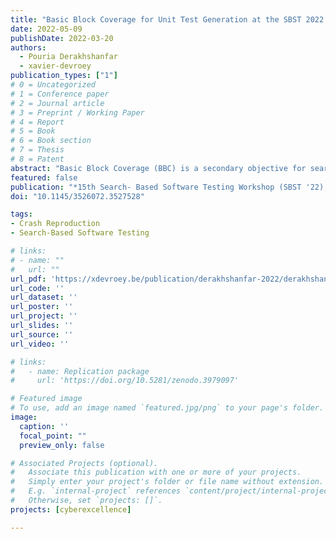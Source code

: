 ```yaml
---
title: "Basic Block Coverage for Unit Test Generation at the SBST 2022 Tool Competition"
date: 2022-05-09
publishDate: 2022-03-20
authors:
  - Pouria Derakhshanfar
  - xavier-devroey
publication_types: ["1"]
# 0 = Uncategorized
# 1 = Conference paper
# 2 = Journal article
# 3 = Preprint / Working Paper
# 4 = Report
# 5 = Book
# 6 = Book section
# 7 = Thesis
# 8 = Patent
abstract: "Basic Block Coverage (BBC) is a secondary objective for search- based unit test generation techniques relying on the approach level and branch distance to drive the search process. Unlike the approach level and branch distance, which considers only information related to the coverage of explicit branches coming from conditional and loop statements, BBC also takes into account implicit branchings (e.g., a runtime exception thrown in a branchless method) denoted by the coverage level of relevant basic blocks in a control flow graph to drive the search process. Our implementation of BBC for unit test generation relies on the DynaMOSA algorithm and EvoSuite. This paper summarizes the results achieved by EvoSuite’s DynaMOSA implementation with BBC as a secondary objective at the SBST 2022 unit testing tool competition."
featured: false
publication: "*15th Search- Based Software Testing Workshop (SBST '22), May 9, 2022, Pittsburgh, PA, USA*"
doi: "10.1145/3526072.3527528"

tags:
- Crash Reproduction
- Search-Based Software Testing

# links:
# - name: ""
#   url: ""
url_pdf: 'https://xdevroey.be/publication/derakhshanfar-2022/derakhshanfar-2022.pdf'
url_code: ''
url_dataset: ''
url_poster: ''
url_project: ''
url_slides: ''
url_source: ''
url_video: ''

# links:
#   - name: Replication package
#     url: 'https://doi.org/10.5281/zenodo.3979097'

# Featured image
# To use, add an image named `featured.jpg/png` to your page's folder.
image:
  caption: ''
  focal_point: ""
  preview_only: false

# Associated Projects (optional).
#   Associate this publication with one or more of your projects.
#   Simply enter your project's folder or file name without extension.
#   E.g. `internal-project` references `content/project/internal-project/index.md`.
#   Otherwise, set `projects: []`.
projects: [cyberexcellence]

---
```


